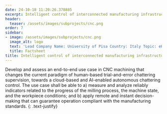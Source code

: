 ```yaml
---
date: 24-10-18 11:20:26.378885
excerpt: Intelligent control of interconnected manufacturing infrastructures (i-CNC)
header:
  teaser: /assets/images/subprojects/cnc.png
order: 7
sidebar:
- image: /assets/images/subprojects/cnc.png
  image_alt: logo
  text: 'Lead Company Name: University of Pisa Country: Italy Topic: eHealth & Emergency'
  title: Factsheet
title: Intelligent control of interconnected manufacturing infrastructures (i-CNC)
---
```

Develop and assess an end-to-end use case in CNC machining that changes the current paradigm of human-based trial-and-error chattering supervision, towards a cloud-based and AI-enabled autonomous chattering control. The use case shall be able to a) measure and analyze reliably indicators related to the progress of the milling process, the machine state, and the workpiece conditions; and b) apply remote and instant decision-making that can guarantee operation compliant with the manufacturing standards.
{: .text-justify}

